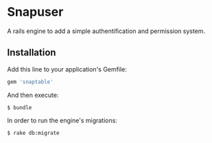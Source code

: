 # Snapuser

A rails engine to add a simple authentification and permission system.

## Installation

Add this line to your application's Gemfile:

```ruby
gem 'snaptable'
```

And then execute:

    $ bundle

In order to run the engine's migrations:

    $ rake db:migrate